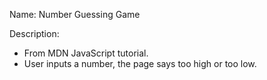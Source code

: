 Name: Number Guessing Game

Description:
- From MDN JavaScript tutorial.
- User inputs a number, the page says too high or too low.